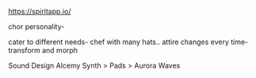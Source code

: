 https://spiritapp.io/

chor personality- 

cater to different needs- chef with many hats.. attire changes every time- transform and morph

Sound Design
    Alcemy Synth > Pads > Aurora Waves